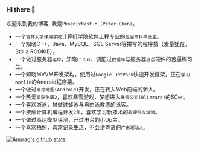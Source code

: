 ### Hi there 👋

欢迎来到我的博客, 我是`PhoenixNest • (Peter Chen)`。

+ 一个`吉林大学珠海学院`计算机学院软件工程专业的`应届本科毕业生`。
+ 一个知晓C++、Java、MySQL、SQL Server等拼写的程序猿（发量犹在，Still a ROOKIE）。
+ 一个做过服务器`运维`，知晓`Linux`，调配过`数据库`与服务器`底层`硬件的苦逼练习生。
+ 一个知晓MVVM开发架构，使用过`Google JetPack`快速开发框架，正在`学习Kotlin`的Android程序猿。
+ 一个做过`高德地图(Android)`开发，正在转入Web前端的新人。
+ 一个热爱`星际争霸2`，喜欢暴雪游戏，梦想进入`暴雪公司(Blizzard)`的SCer。
+ 一个喜欢游泳，曾做过蛙泳与自由泳教练的泳客。
+ 一个接触计算机编程开发`2年`，喜欢学习新技术的`软硬件攻城狮`。
+ 一个做过高达模型评测，开过电台的小Up主。
+ 一个喜欢拍照，喜欢记录生活，不会讲粤语的`广东潮汕人`。

[![Anurag's github stats](https://github-readme-stats.vercel.app/api?username=PhoenixNest)](https://github.com/PhoenixNest/github-readme-stats?theme=onedark)

<!--
**PhoenixNest/PhoenixNest** is a ✨ _special_ ✨ repository because its `README.md` (this file) appears on your GitHub profile.

Here are some ideas to get you started:

- 🔭 I’m currently working on ...
- 🌱 I’m currently learning ...
- 👯 I’m looking to collaborate on ...
- 🤔 I’m looking for help with ...
- 💬 Ask me about ...
- 📫 How to reach me: ...
- 😄 Pronouns: ...
- ⚡ Fun fact: ...
-->
